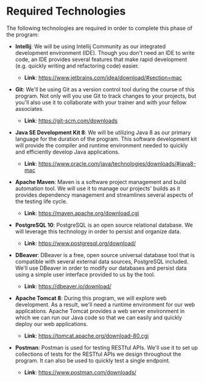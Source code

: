 # Required Technologies

The following technologies are required in order to complete this phase of the program:

- **Intellij**: We will be using Intellij Community as our integrated development environment (IDE). Though you don't
  need an IDE to write code, an IDE provides several features that make rapid development (e.g. quickly writing and
  refactoring code) easier.
  - **Link**: https://www.jetbrains.com/idea/download/#section=mac

- **Git**: We'll be using Git as a version control tool during the course of this program. Not only will you use Git to
  track changes to your projects, but you'll also use it to collaborate with your trainer and with your fellow
  associates.
    - **Link**: https://git-scm.com/downloads


- **Java SE Development Kit 8**: We will be utilizing Java 8 as our primary language for the duration of the program.
  This software development kit will provide the compiler and runtime environment needed to quickly and efficiently
  develop Java applications.
    - **Link**: https://www.oracle.com/java/technologies/downloads/#java8-mac


- **Apache Maven**: Maven is a software project management and build automation tool. We will use it to manage our
  projects' builds as it provides dependency management and streamlines several aspects of the testing life cycle.
    - **Link**: https://maven.apache.org/download.cgi


- **PostgreSQL 10**: PostgreSQL is an open source relational database. We will leverage this technology in order to
  persist and organize data.
    - **Link**: https://www.postgresql.org/download/


- **DBeaver**: DBeaver is a free, open source universal database tool that is compatible with several external data
  sources, PostgreSQL included. We'll use DBeaver in order to modify our databases and persist data using a simple user
  interface provided to us by the tool.
    - **Link**: https://dbeaver.io/download/


- **Apache Tomcat 8**: During this program, we will explore web development. As a result, we'll need a runtime
  environment for our web applications. Apache Tomcat provides a web server environment in which we can run our Java
  code so that we can easily and quickly deploy our web applications.
    - **Link**: https://tomcat.apache.org/download-80.cgi


- **Postman**: Postman is used for testing RESTful APIs. We'll use it to set up collections of tests for the RESTful
  APIs we design throughout the program. It can also be used to quickly test a single endpoint.
    - **Link**: https://www.postman.com/downloads/